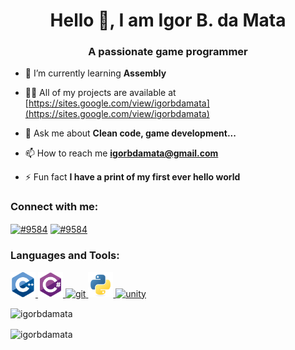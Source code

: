 <h1 align="center">Hello 👋, I am Igor B. da Mata</h1>
<h3 align="center">A passionate game programmer</h3>

- 🌱 I’m currently learning **Assembly**

- 👨‍💻 All of my projects are available at [https://sites.google.com/view/igorbdamata](https://sites.google.com/view/igorbdamata)

- 💬 Ask me about **Clean code, game development...**

- 📫 How to reach me **igorbdamata@gmail.com**

- ⚡ Fun fact **I have a print of my first ever hello world**

<h3 align="left">Connect with me:</h3>
<p align="left">
<a href="https://discord.gg/#9584" target="blank"><img align="center" src="https://raw.githubusercontent.com/rahuldkjain/github-profile-readme-generator/master/src/images/icons/Social/discord.svg" alt="#9584" height="30" width="40" /></a>
<a href="https://mail.google.com/" target="blank"><img align="center" src="https://logodownload.org/wp-content/uploads/2018/03/gmail-logo-2-1.png" alt="#9584" height="30" width="40" /></a>
</p>

<h3 align="left">Languages and Tools:</h3>
<p align="left"> <a href="https://www.w3schools.com/cpp/" target="_blank" rel="noreferrer"> <img src="https://raw.githubusercontent.com/devicons/devicon/master/icons/cplusplus/cplusplus-original.svg" alt="cplusplus" width="40" height="40"/> </a> <a href="https://www.w3schools.com/cs/" target="_blank" rel="noreferrer"> <img src="https://raw.githubusercontent.com/devicons/devicon/master/icons/csharp/csharp-original.svg" alt="csharp" width="40" height="40"/> </a> <a href="https://git-scm.com/" target="_blank" rel="noreferrer"> <img src="https://www.vectorlogo.zone/logos/git-scm/git-scm-icon.svg" alt="git" width="40" height="40"/> </a> <a href="https://www.python.org" target="_blank" rel="noreferrer"> <img src="https://raw.githubusercontent.com/devicons/devicon/master/icons/python/python-original.svg" alt="python" width="40" height="40"/> </a> <a href="https://unity.com/" target="_blank" rel="noreferrer"> <img src="https://www.vectorlogo.zone/logos/unity3d/unity3d-icon.svg" alt="unity" width="40" height="40"/> </a> </p>

<p><img align="center" src="https://github-readme-stats.vercel.app/api/top-langs?username=igorbdamata&show_icons=true&locale=en&layout=compact" alt="igorbdamata" /></p>

<p><img align="center" src="https://github-readme-streak-stats.herokuapp.com/?user=igorbdamata&" alt="igorbdamata" /></p>
